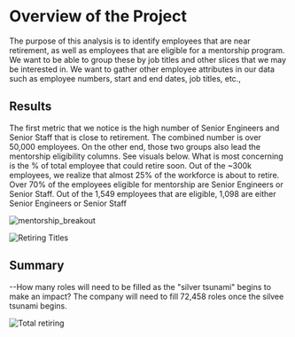 # Overview of the Project
The purpose of this analysis is to identify employees that are near retirement, as well as employees that are eligible for a mentorship program.  We want to be able to group these by job titles and other slices that we may be interested in.  We want to gather other employee attributes in our data such as employee numbers, start and end dates, job titles, etc.,

## Results
The first metric that we notice is the high number of Senior Engineers and Senior Staff that is close to retirement.  The combined number is over 50,000 employees.  On the other end, those two groups also lead the mentorship eligibility columns.  See visuals below.  What is most concerning is the % of total employee that could retire soon. Out of the ~300k employees, we realize that almost 25% of the workforce is about to retire.  Over 70% of the employees eligible for mentorship are Senior Engineers or Senior Staff.  Out of the 1,549 employees that are eligible, 1,098 are either Senior Engineers or Senior Staff

![mentorship_breakout](https://user-images.githubusercontent.com/98061420/158115036-e4dcd1b5-78c8-4ecf-be4b-fdda24580bae.PNG)



![Retiring Titles](https://user-images.githubusercontent.com/98061420/158117017-a986b6f1-dc40-4f7e-a3d5-5fca7d19b37a.PNG)

## Summary
  --How many roles will need to be filled as the "silver tsunami" begins to make an impact?
  The company will need to fill 72,458 roles once the silvee tsunami begins.
 
![Total retiring](https://user-images.githubusercontent.com/98061420/158117289-751a3152-8fa8-4acf-aaeb-141bc591b7d2.PNG)
